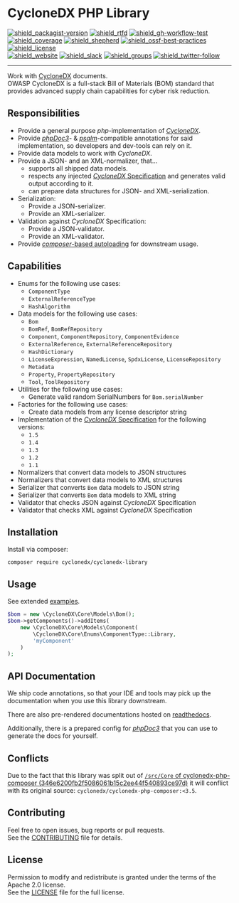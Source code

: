 # CycloneDX PHP Library

[![shield_packagist-version]][link_packagist]
[![shield_rtfd]][link_rtfd]
[![shield_gh-workflow-test]][link_gh-workflow-test]
[![shield_coverage]][link_codacy]
[![shield_shepherd]][link_shepherd]
[![shield_ossf-best-practices]][link_ossf-best-practices]
[![shield_license]][license_file]  
[![shield_website]][link_website]
[![shield_slack]][link_slack]
[![shield_groups]][link_discussion]
[![shield_twitter-follow]][link_twitter]

----

Work with [CycloneDX] documents.  
OWASP CycloneDX is a full-stack Bill of Materials (BOM) standard
that provides advanced supply chain capabilities for cyber risk reduction.

## Responsibilities

* Provide a general purpose _php_-implementation of [_CycloneDX_][CycloneDX].
* Provide [_phpDoc3_](https://phpdoc.org/)- & [_psalm_](https://psalm.dev/)-compatible annotations for said implementation,
  so developers and dev-tools can rely on it.
* Provide data models to work with _CycloneDX_.
* Provide a JSON- and an XML-normalizer, that...
  * supports all shipped data models.
  * respects any injected [_CycloneDX_ Specification][CycloneDX-spec] and generates valid output according to it.
  * can prepare data structures for JSON- and XML-serialization.
* Serialization:
  * Provide a JSON-serializer.
  * Provide an XML-serializer.
* Validation against _CycloneDX_ Specification:
  * Provide a JSON-validator.
  * Provide an XML-validator.
* Provide [_composer_-based autoloading](https://getcomposer.org/doc/01-basic-usage.md#autoloading) for downstream usage.

## Capabilities

* Enums for the following use cases:
  * `ComponentType`
  * `ExternalReferenceType`
  * `HashAlgorithm`
* Data models for the following use cases:
  * `Bom`
  * `BomRef`, `BomRefRepository`
  * `Component`, `ComponentRepository`, `ComponentEvidence`
  * `ExternalReference`, `ExternalReferenceRepository`
  * `HashDictionary`
  * `LicenseExpression`, `NamedLicense`, `SpdxLicense`, `LicenseRepository`
  * `Metadata`
  * `Property`, `PropertyRepository`
  * `Tool`, `ToolRepository`
* Utilities for the following use cases:
  * Generate valid random SerialNumbers for `Bom.serialNumber`
* Factories for the following use cases:
  * Create data models from any license descriptor string
* Implementation of the [_CycloneDX_ Specification][CycloneDX-spec] for the following versions:
  * `1.5`
  * `1.4`
  * `1.3`
  * `1.2`
  * `1.1`
* Normalizers that convert data models to JSON structures
* Normalizers that convert data models to  XML structures
* Serializer that converts `Bom` data models to JSON string
* Serializer that converts `Bom` data models to  XML string
* Validator that checks JSON against _CycloneDX_ Specification
* Validator that checks  XML against _CycloneDX_ Specification

## Installation

Install via composer:

```shell
composer require cyclonedx/cyclonedx-library
```

## Usage

See extended [examples].

```php
$bom = new \CycloneDX\Core\Models\Bom();
$bom->getComponents()->addItems(
    new \CycloneDX\Core\Models\Component(
        \CycloneDX\Core\Enums\ComponentType::Library,
        'myComponent'
    )
);
```

## API Documentation

We ship code annotations, so that your IDE and tools may pick up the documentation when you use this library downstream.

There are also pre-rendered documentations hosted on [readthedocs][link_rtfd].

Additionally, there is a prepared config for [_phpDoc3_](https://docs.phpdoc.org/guide/getting-started/index.html)
that you can use to generate the docs for yourself.

## Conflicts

Due to the fact that this library was split out of [`/src/Core` of cyclonedx-php-composer (346e6200fb2f5086061b15c2ee44f540893ce97d)](https://github.com/CycloneDX/cyclonedx-php-composer/tree/346e6200fb2f5086061b15c2ee44f540893ce97d/src/Core)
it will conflict with its original source: `cyclonedx/cyclonedx-php-composer:<3.5`.

## Contributing

Feel free to open issues, bug reports or pull requests.  
See the [CONTRIBUTING][contributing_file] file for details.

## License

Permission to modify and redistribute is granted under the terms of the Apache 2.0 license.  
See the [LICENSE][license_file] file for the full license.

[CycloneDX]: https://cyclonedx.org/
[CycloneDX-spec]: https://github.com/CycloneDX/specification/tree/master#readme

[license_file]: https://github.com/CycloneDX/cyclonedx-php-library/blob/master/LICENSE
[contributing_file]: https://github.com/CycloneDX/cyclonedx-php-library/blob/master/CONTRIBUTING.md
[examples]: https://github.com/CycloneDX/cyclonedx-php-library/tree/master/examples
[link_rtfd]: https://cyclonedx-php-library.readthedocs.io

[shield_packagist-version]: https://img.shields.io/packagist/v/cyclonedx/cyclonedx-library?logo=Packagist&logoColor=white "packagist"
[shield_rtfd]: https://img.shields.io/readthedocs/cyclonedx-php-library?logo=readthedocs&logoColor=white "Read the Docs"
[shield_gh-workflow-test]: https://img.shields.io/github/actions/workflow/status/CycloneDX/cyclonedx-php-library/php.yml?branch=master&logo=GitHub&logoColor=white "build"
[shield_coverage]: https://img.shields.io/codacy/coverage/7e5610bee31a4c99b1b8efb0eeab9e73?logo=Codacy&logoColor=white "test coverage"
[shield_shepherd]: https://shepherd.dev/github/CycloneDX/cyclonedx-php-library/coverage.svg "type coverage"
[shield_ossf-best-practices]: https://img.shields.io/cii/level/7955?label=OpenSSF%20best%20practices "OpenSSF best practices"
[shield_license]: https://img.shields.io/github/license/CycloneDX/cyclonedx-php-library?logo=open%20source%20initiative&logoColor=white "license"
[shield_website]: https://img.shields.io/badge/https://-cyclonedx.org-blue.svg "homepage"
[shield_slack]: https://img.shields.io/badge/slack-join-blue?logo=Slack&logoColor=white "slack join"
[shield_groups]: https://img.shields.io/badge/discussion-groups.io-blue.svg "groups discussion"
[shield_twitter-follow]: https://img.shields.io/badge/Twitter-follow-blue?logo=Twitter&logoColor=white "twitter follow"
[link_packagist]: https://packagist.org/packages/cyclonedx/cyclonedx-library
[link_gh-workflow-test]: https://github.com/CycloneDX/cyclonedx-php-library/actions/workflows/php.yml?query=branch%3Amaster
[link_codacy]: https://app.codacy.com/gh/CycloneDX/cyclonedx-php-library
[link_shepherd]: https://shepherd.dev/github/CycloneDX/cyclonedx-php-library
[link_ossf-best-practices]: https://www.bestpractices.dev/projects/7955
[link_website]: https://cyclonedx.org/
[link_slack]: https://cyclonedx.org/slack/invite
[link_discussion]: https://groups.io/g/CycloneDX
[link_twitter]: https://twitter.com/CycloneDX_Spec
